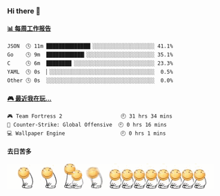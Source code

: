 ### Hi there 👋  

 <!-- waka-box start -->
#### <a href="https://gist.github.com/51d75cccce903a25b1f8cd7ca9d3a329" target="_blank">📊 每周工作报告</a>
```text
JSON  🕓 11m ██████████████▎░░░░░░░░░░░░░░░░░░░░ 41.1%
Go    🕓 9m  ████████████▎░░░░░░░░░░░░░░░░░░░░░░ 35.1%
C     🕓 6m  ████████▏░░░░░░░░░░░░░░░░░░░░░░░░░░ 23.3%
YAML  🕓 0s  ▏░░░░░░░░░░░░░░░░░░░░░░░░░░░░░░░░░░  0.5%
Other 🕓 0s  ░░░░░░░░░░░░░░░░░░░░░░░░░░░░░░░░░░░  0.0%
```
<!-- Powered by https://github.com/journey-ad/waka-box-go . -->
<!-- waka-box end -->


 <!-- steam-box start -->
#### <a href="https://gist.github.com/3b0d2519577a02ab95e5d0d7ca4fa814" target="_blank">🎮 最近我在玩…</a>
```text
🎮 Team Fortress 2                   🕘 31 hrs 34 mins
🔫 Counter-Strike: Global Offensive  🕘 0 hrs 16 mins
💻 Wallpaper Engine                  🕘 0 hrs 1 mins
```
<!-- Powered by https://github.com/YouEclipse/steam-box . -->
<!-- steam-box end -->

#### 去日苦多
![](990672b3e82963502a597c34e55546b5.gif)


<!--
**oneto1/oneto1** is a ✨ _special_ ✨ repository because its `README.md` (this file) appears on your GitHub profile.

Here are some ideas to get you started:

- 🔭 I’m currently working on ...
- 🌱 I’m currently learning ...
- 👯 I’m looking to collaborate on ...
- 🤔 I’m looking for help with ...
- 💬 Ask me about ...
- 📫 How to reach me: ...
- 😄 Pronouns: ...
- ⚡ Fun fact: ...
-->
